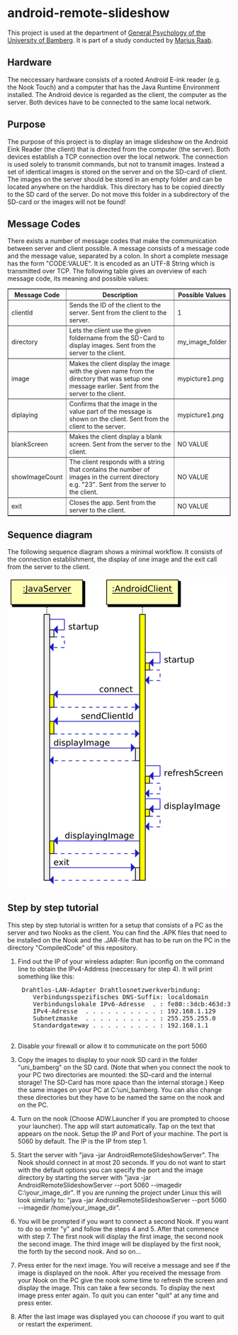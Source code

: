 android-remote-slideshow
========================

This project is used at the department of [General Psychology of the University of Bamberg](http://www.uni-bamberg.de/allgpsych/). It is part of a study conducted by [Marius Raab](http://www.uni-bamberg.de/allgpsych/wissenschaftliche-mitarbeiter/marius-raab/). 

Hardware
---
The neccessary hardware consists of a rooted Android E-ink reader (e.g. the Nook Touch) and a computer that has the Java Runtime Environment installed. The Android device is regarded as the client, the computer as the server. Both devices have to be connected to the same local network.

Purpose
---
The purpose of this project is to display an image slideshow on the Android Eink Reader (the client) that is directed from the computer (the server). Both devices establish a TCP connection over the local network. The connection is used solely to transmit commands, but not to transmit images. Instead a set of identical images is stored on the server and on the SD-card of client. The images on the server should be stored in an empty folder and can be located anywhere on the harddisk. This directory has to be copied directly to the SD card of the server. Do not move this folder in a subdirectory of the SD-card or the images will not be found!

Message Codes
---
There exists a number of message codes that make the communication between server and client possible. A message consists of a message code and the message value, separated by a colon. In short a complete message has the form "CODE:VALUE". It is encoded as an UTF-8 String which is transmitted over TCP. The following table gives an overview of each message code, its meaning and possible values:

<table border="1">
	<tr>
		<th>Message Code</th><th>Description</th><th>Possible Values</th>
	</tr>
	<tr>
		<td>clientId</td><td>Sends the ID of the client to the server. Sent from the client to the server. </td><td>1</td>
	</tr>
	<tr>
		<td>directory</td><td>Lets the client use the given foldername from the SD-Card to display images. Sent from the server to the client.</td><td>my_image_folder</td>
	</tr>
	<tr>
		<td>image</td><td>Makes the client display the image with the given name from the directory that was setup one message earlier. Sent from the server to the client.</td><td>mypicture1.png</td>
	</tr>
	<tr>
		<td>diplaying</td><td>Confirms that the image in the value part of the message is shown on the client. Sent from the client to the server.</td><td>mypicture1.png</td>
	</tr>
	<tr>
		<td>blankScreen</td><td>Makes the client display a blank screen. Sent from the server to the client. </td><td>NO VALUE</td>
	</tr>
	<tr>
		<td>showImageCount</td><td>The client responds with a string that contains the number of images in the current directory e.g. "23". Sent from the server to the client.</td><td>NO VALUE</td>
	</tr>
	<tr>
		<td>exit</td><td>Closes the app. Sent from the server to the client. </td><td>NO VALUE</td>
	</tr>

</table>

Sequence diagram
---
The following sequence diagram shows a minimal workflow. It consists of the connection establishment, the display of one image and the exit call from the server to the client.

![Workflow](readme-images/diagram-client-server.png)


Step by step tutorial
---

This step by step tutorial is written for a setup that consists of a PC as the server and two Nooks as the client. You can find the .APK files that need to be installed on the Nook and the .JAR-file that has to be run on the PC in the directory "CompiledCode" of this repository.

1. Find out the IP of your wireless adapter:
Run ipconfig on the command line to obtain the IPv4-Address (neccessary for step 4). It will print something like this:

	<pre>
	Drahtlos-LAN-Adapter Drahtlosnetzwerkverbindung:
	   Verbindungsspezifisches DNS-Suffix: localdomain
	   Verbindungslokale IPv6-Adresse  . : fe80::3dcb:463d:3687:6331%12
	   IPv4-Adresse  . . . . . . . . . . : 192.168.1.129
	   Subnetzmaske  . . . . . . . . . . : 255.255.255.0
	   Standardgateway . . . . . . . . . : 192.168.1.1
	</pre>

2. Disable your firewall or allow it to communicate on the port 5060

3. Copy the images to display to your nook SD card in the folder "uni_bamberg" on the SD card. (Note that when you connect the nook to your PC two directories are mounted: the SD-card and the internal storage! The SD-Card has more space than the internal storage.) Keep the same images on your PC at C:\uni_bamberg. You can also change these directories but they have to be named the same on the nook and on the PC.

4. Turn on the nook (Choose ADW.Launcher if you are prompted to choose your launcher). The app will start automatically. Tap on the text that appears on the nook. Setup the IP and Port of your machine. The port is 5060 by default. The IP is the IP from step 1.

5. Start the server with "java -jar AndroidRemoteSlideshowServer". The Nook should connect in at most 20 seconds. If you do not want to start with the default options you can specify the port and the image directory by starting the server with "java -jar AndroidRemoteSlideshowServer --port 5060 --imagedir C:\your_image_dir". If you are running the project under Linux this will look similarly to: "java -jar AndroidRemoteSlideshowServer --port 5060 --imagedir /home/your_image_dir".

6. You will be prompted if you want to connect a second Nook. If you want to do so enter "y" and follow the steps 4 and 5. After that commence with step 7. The first nook will display the first image, the second nook the second image. The third image will be displayed by the first nook, the forth by the second nook. And so on...

7. Press enter for the next image. You will receive a message and see if the image is displayed on the nook. After you received the message from your Nook on the PC give the nook some time to refresh the screen and display the image. This can take a few seconds. To display the next image press enter again. To quit you can enter "quit" at any time and press enter.

8. After the last image was displayed you can chooose if you want to quit or restart the experiment.
